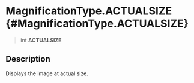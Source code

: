 MagnificationType.ACTUALSIZE {#MagnificationType.ACTUALSIZE}
============================

> int **ACTUALSIZE**

Description
-----------

Displays the image at actual size.
